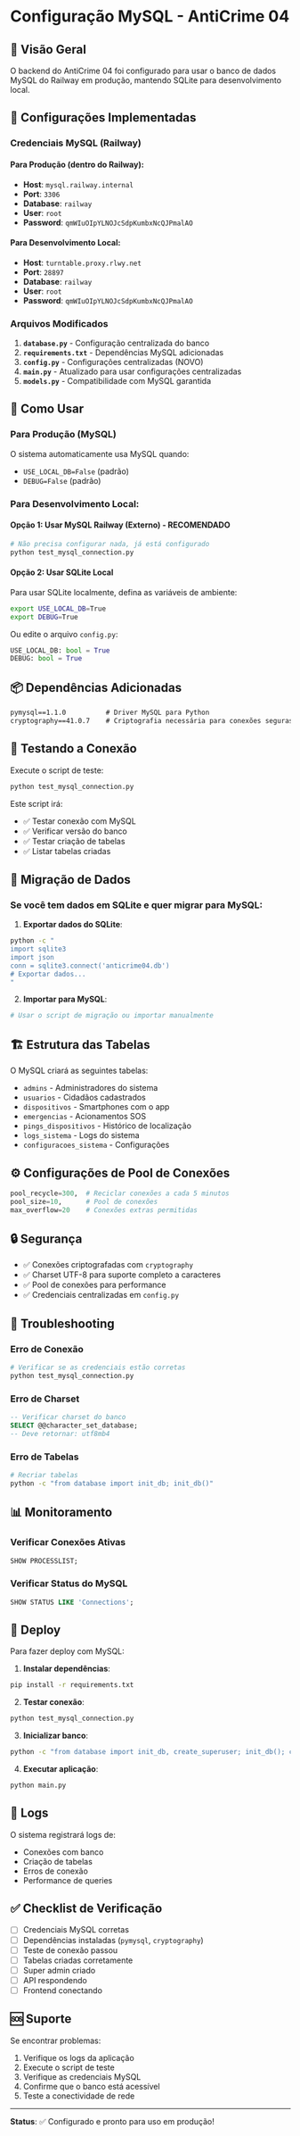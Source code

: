 # Configuração MySQL - AntiCrime 04

## 🎯 Visão Geral

O backend do AntiCrime 04 foi configurado para usar o banco de dados MySQL do Railway em produção, mantendo SQLite para desenvolvimento local.

## 🔧 Configurações Implementadas

### Credenciais MySQL (Railway)

#### Para Produção (dentro do Railway):
- **Host**: `mysql.railway.internal`
- **Port**: `3306`
- **Database**: `railway`
- **User**: `root`
- **Password**: `qmWIuOIpYLNOJcSdpKumbxNcQJPmalAO`

#### Para Desenvolvimento Local:
- **Host**: `turntable.proxy.rlwy.net`
- **Port**: `28897`
- **Database**: `railway`
- **User**: `root`
- **Password**: `qmWIuOIpYLNOJcSdpKumbxNcQJPmalAO`

### Arquivos Modificados

1. **`database.py`** - Configuração centralizada do banco
2. **`requirements.txt`** - Dependências MySQL adicionadas
3. **`config.py`** - Configurações centralizadas (NOVO)
4. **`main.py`** - Atualizado para usar configurações centralizadas
5. **`models.py`** - Compatibilidade com MySQL garantida

## 🚀 Como Usar

### Para Produção (MySQL)
O sistema automaticamente usa MySQL quando:
- `USE_LOCAL_DB=False` (padrão)
- `DEBUG=False` (padrão)

### Para Desenvolvimento Local:

#### Opção 1: Usar MySQL Railway (Externo) - RECOMENDADO
```bash
# Não precisa configurar nada, já está configurado
python test_mysql_connection.py
```

#### Opção 2: Usar SQLite Local
Para usar SQLite localmente, defina as variáveis de ambiente:
```bash
export USE_LOCAL_DB=True
export DEBUG=True
```

Ou edite o arquivo `config.py`:
```python
USE_LOCAL_DB: bool = True
DEBUG: bool = True
```

## 📦 Dependências Adicionadas

```txt
pymysql==1.1.0          # Driver MySQL para Python
cryptography==41.0.7    # Criptografia necessária para conexões seguras
```

## 🧪 Testando a Conexão

Execute o script de teste:
```bash
python test_mysql_connection.py
```

Este script irá:
- ✅ Testar conexão com MySQL
- ✅ Verificar versão do banco
- ✅ Testar criação de tabelas
- ✅ Listar tabelas criadas

## 🔄 Migração de Dados

### Se você tem dados em SQLite e quer migrar para MySQL:

1. **Exportar dados do SQLite**:
```bash
python -c "
import sqlite3
import json
conn = sqlite3.connect('anticrime04.db')
# Exportar dados...
"
```

2. **Importar para MySQL**:
```bash
# Usar o script de migração ou importar manualmente
```

## 🏗️ Estrutura das Tabelas

O MySQL criará as seguintes tabelas:
- `admins` - Administradores do sistema
- `usuarios` - Cidadãos cadastrados
- `dispositivos` - Smartphones com o app
- `emergencias` - Acionamentos SOS
- `pings_dispositivos` - Histórico de localização
- `logs_sistema` - Logs do sistema
- `configuracoes_sistema` - Configurações

## ⚙️ Configurações de Pool de Conexões

```python
pool_recycle=300,  # Reciclar conexões a cada 5 minutos
pool_size=10,      # Pool de conexões
max_overflow=20    # Conexões extras permitidas
```

## 🔒 Segurança

- ✅ Conexões criptografadas com `cryptography`
- ✅ Charset UTF-8 para suporte completo a caracteres
- ✅ Pool de conexões para performance
- ✅ Credenciais centralizadas em `config.py`

## 🐛 Troubleshooting

### Erro de Conexão
```bash
# Verificar se as credenciais estão corretas
python test_mysql_connection.py
```

### Erro de Charset
```sql
-- Verificar charset do banco
SELECT @@character_set_database;
-- Deve retornar: utf8mb4
```

### Erro de Tabelas
```bash
# Recriar tabelas
python -c "from database import init_db; init_db()"
```

## 📊 Monitoramento

### Verificar Conexões Ativas
```sql
SHOW PROCESSLIST;
```

### Verificar Status do MySQL
```sql
SHOW STATUS LIKE 'Connections';
```

## 🚀 Deploy

Para fazer deploy com MySQL:

1. **Instalar dependências**:
```bash
pip install -r requirements.txt
```

2. **Testar conexão**:
```bash
python test_mysql_connection.py
```

3. **Inicializar banco**:
```bash
python -c "from database import init_db, create_superuser; init_db(); create_superuser()"
```

4. **Executar aplicação**:
```bash
python main.py
```

## 📝 Logs

O sistema registrará logs de:
- Conexões com banco
- Criação de tabelas
- Erros de conexão
- Performance de queries

## ✅ Checklist de Verificação

- [ ] Credenciais MySQL corretas
- [ ] Dependências instaladas (`pymysql`, `cryptography`)
- [ ] Teste de conexão passou
- [ ] Tabelas criadas corretamente
- [ ] Super admin criado
- [ ] API respondendo
- [ ] Frontend conectando

## 🆘 Suporte

Se encontrar problemas:

1. Verifique os logs da aplicação
2. Execute o script de teste
3. Verifique as credenciais MySQL
4. Confirme que o banco está acessível
5. Teste a conectividade de rede

---

**Status**: ✅ Configurado e pronto para uso em produção!
